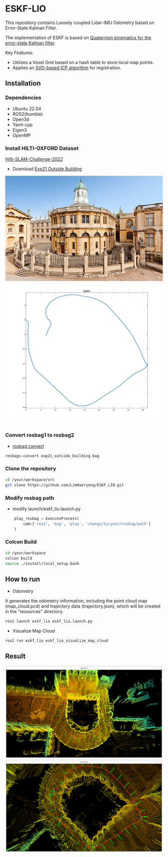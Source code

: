 # ESKF-LIO

This repository contains Loosely coupled Lidar-IMU Odometry based on Error-State Kalman Filter.

The implementation of ESKF is based on [Quaternion kinematics for the error-state Kalman filter](https://arxiv.org/pdf/1711.02508.pdf).

Key Features:
- Utilizes a Voxel Grid based on a hash table to store local map points.
- Applies an [SVD-based ICP algorithm](https://igl.ethz.ch/projects/ARAP/svd_rot.pdf) for registration.

## Installation

### Dependencies
- Ubuntu 22.04
- ROS2(humble)
- Open3d
- Yaml-cpp
- Eigen3
- OpenMP

### Install HILTI-OXFORD Dataset
[Hilti-SLAM-Challenge-2022](https://hilti-challenge.com/dataset-2022.html)

- Download [Exp21 Outside Building](https://storage.googleapis.com/hsc2022/exp21_outside_building.bag)

![](./resources/exp21_outside_building.jpg)
![](./resources/exp21.jpg)

### Convert rosbag1 to rosbag2

- [rosbag convert](https://ternaris.gitlab.io/rosbags/topics/convert.html)

```bash
rosbags-convert exp21_outside_building.bag
```

### Clone the repository
```bash
cd /your/workspace/src
git clone https://github.com/LimHaeryong/ESKF_LIO.git
```

### Modify rosbag path
- modify launch/eskf_lio.launch.py
```python
    play_rosbag = ExecuteProcess(
        cmd=['ros2', 'bag', 'play', 'change/to/your/rosbag/path']
    )
```

### Colcon Build
```bash
cd /your/workspace
colcon build
source ./install/local_setup.bash
```

## How to run   

- Odometry

It generates the odometry information, including the point cloud map (map_cloud.pcd) and trajectory data (trajectory.json), which will be created in the "resources" directory.
```bash
ros2 launch eskf_lio eskf_lio.launch.py 
```
- Visualize Map Cloud
```
ros2 run eskf_lio eskf_lio_visualize_map_cloud
```
## Result

![](./resources/result1.png)
![](./resources/result2.png)
